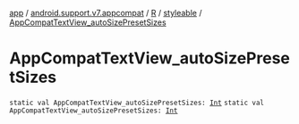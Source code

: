 [app](../../../index.md) / [android.support.v7.appcompat](../../index.md) / [R](../index.md) / [styleable](index.md) / [AppCompatTextView_autoSizePresetSizes](.)

# AppCompatTextView_autoSizePresetSizes

`static val AppCompatTextView_autoSizePresetSizes: `[`Int`](https://kotlinlang.org/api/latest/jvm/stdlib/kotlin/-int/index.html)
`static val AppCompatTextView_autoSizePresetSizes: `[`Int`](https://kotlinlang.org/api/latest/jvm/stdlib/kotlin/-int/index.html)